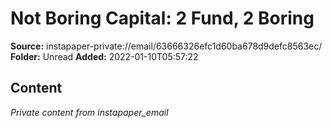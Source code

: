 # Not Boring Capital: 2 Fund, 2 Boring

**Source:** instapaper-private://email/63666326efc1d60ba678d9defc8563ec/
**Folder:** Unread
**Added:** 2022-01-10T05:57:22




## Content
*Private content from instapaper_email*
